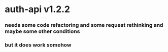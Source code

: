 # auth-api v1.2.2


### needs some code refactoring and some request rethinking and maybe some other conditions
### but it does work somehow